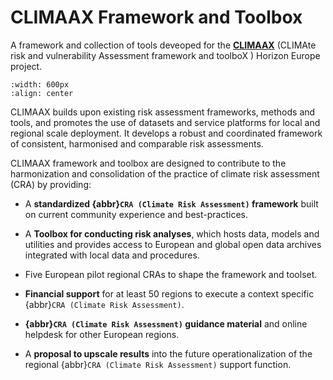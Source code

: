 # CLIMAAX Framework and Toolbox

A framework and collection of tools deveoped for the __[CLIMAAX](https://www.climaax.eu)__ (CLIMAte risk and vulnerability Assessment framework and toolboX ) Horizon Europe project.

```{image} https://www.climaax.eu/wp-content/uploads/2023/03/pexels-singkham-1108572-1024x683.jpg
:width: 600px
:align: center
```
CLIMAAX builds upon existing risk assessment frameworks, methods and tools, and promotes the use of datasets and service platforms for local and regional scale deployment. It develops a robust and coordinated framework of consistent, harmonised and comparable risk assessments.

CLIMAAX framework and toolbox are designed to contribute to the harmonization and consolidation of the practice of climate risk assessment (CRA) by providing:

- A **standardized {abbr}`CRA (Climate Risk Assessment)` framework** built on current community experience and best-practices.

- A **Toolbox for conducting risk analyses**, which hosts data, models and utilities and provides access to European and global open data archives integrated with local data and procedures.

- Five European pilot regional CRAs to shape the framework and toolset.

- **Financial support** for at least 50 regions to execute a context specific {abbr}`CRA (Climate Risk Assessment)`.

- **{abbr}`CRA (Climate Risk Assessment)` guidance material** and online helpdesk for other European regions.

- A **proposal to upscale results** into the future operationalization of the regional {abbr}`CRA (Climate Risk Assessment)` support function.